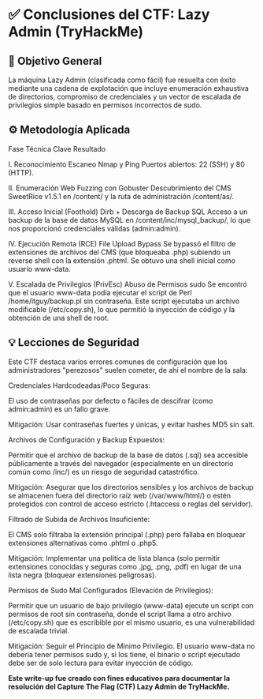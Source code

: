 # ✅ Conclusiones del CTF: Lazy Admin (TryHackMe)


## 🎯 Objetivo General
La máquina Lazy Admin (clasificada como fácil) fue resuelta con éxito mediante una cadena de explotación que incluye enumeración exhaustiva de directorios, compromiso de credenciales y un vector de escalada de privilegios simple basado en permisos incorrectos de sudo.

## ⚙️ Metodología Aplicada

Fase	Técnica Clave	Resultado

I. Reconocimiento	Escaneo Nmap y Ping	Puertos abiertos: 22 (SSH) y 80 (HTTP).

II. Enumeración Web	Fuzzing con Gobuster	Descubrimiento del CMS SweetRice v1.5.1 en /content/ y la ruta de administración /content/as/.

III. Acceso Inicial (Foothold)	Dirb + Descarga de Backup SQL	Acceso a un backup de la base de datos MySQL en /content/inc/mysql_backup/, lo que nos proporcionó credenciales válidas (admin:admin).

IV. Ejecución Remota (RCE)	File Upload Bypass	Se bypassó el filtro de extensiones de archivos del CMS (que bloqueaba .php) subiendo un reverse shell con la extensión .phtml. Se obtuvo una shell inicial como usuario www-data.

V. Escalada de Privilegios (PrivEsc)	Abuso de Permisos sudo	Se encontró que el usuario www-data podía ejecutar el script de Perl /home/itguy/backup.pl sin contraseña. Este script ejecutaba un archivo modificable (/etc/copy.sh), lo que permitió la inyección de código y la obtención de una shell de root.


## 💡 Lecciones de Seguridad

Este CTF destaca varios errores comunes de configuración que los administradores "perezosos" suelen cometer, de ahí el nombre de la sala:

Credenciales Hardcodeadas/Poco Seguras:

El uso de contraseñas por defecto o fáciles de descifrar (como admin:admin) es un fallo grave.

Mitigación: Usar contraseñas fuertes y únicas, y evitar hashes MD5 sin salt.

Archivos de Configuración y Backup Expuestos:

Permitir que el archivo de backup de la base de datos (.sql) sea accesible públicamente a través del navegador (especialmente en un directorio común como /inc/) es un riesgo de seguridad catastrófico.

Mitigación: Asegurar que los directorios sensibles y los archivos de backup se almacenen fuera del directorio raíz web (/var/www/html/) o estén protegidos con control de acceso estricto (.htaccess o reglas del servidor).

Filtrado de Subida de Archivos Insuficiente:

El CMS solo filtraba la extensión principal (.php) pero fallaba en bloquear extensiones alternativas como .phtml o .php5.

Mitigación: Implementar una política de lista blanca (solo permitir extensiones conocidas y seguras como .jpg, .png, .pdf) en lugar de una lista negra (bloquear extensiones peligrosas).

Permisos de Sudo Mal Configurados (Elevación de Privilegios):

Permitir que un usuario de bajo privilegio (www-data) ejecute un script con permisos de root sin contraseña, donde el script llama a otro archivo (/etc/copy.sh) que es escribible por el mismo usuario, es una vulnerabilidad de escalada trivial.

Mitigación: Seguir el Principio de Mínimo Privilegio. El usuario www-data no debería tener permisos sudo y, si los tiene, el binario o script ejecutado debe ser de solo lectura para evitar inyección de código.

**Este write-up fue creado con fines educativos para documentar la resolución del Capture The Flag (CTF) Lazy Admin de TryHackMe.**
